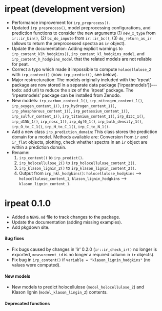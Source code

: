 # irpeat (development version)

* Performance improvement for `irp_preprocess()`.
* Updated `irp_preprocess()`, model preprocessing configurations, and prediction functions to consider the new arguments (1) `new_x_type` from `ir::ir_bin()`, (2) `bc_do_impute` from `ir::ir_bc()`, (3) `do_return_as_ir` (allows to return the preprocessed spectra as `ir` object).
* Update the documentation: Adding explicit warnings to `irp_content_klh_hodgkins()`, `irp_content_kl_hodgkins_model`, and `irp_content_h_hodgkins_model` that the related models are not reliable for peat.
* Correct a typo which made it impossible to compute `holocellulose_2` with `irp_content()` (now: `irp_predict()`, see below).
* Major restructuration: The models originally included with the 'irpeat' package are now stored in a separate data package ['irpeatmodels'](---todo: add url) to reduce the size of the 'irpeat' package. The 'irpeatmodels' package can be installed from Zenodo.
* New models: `irp_carbon_content_1()`, `irp_nitrogen_content_1()`, `irp_oxygen_content_1()`, `irp_hydrogen_content_1()`, `irp_phosphorous_content_1()`, `irp_potassium_content_1()`, `irp_sulfur_content_1()`, `irp_titanium_content_1()`, `irp_d13C_1()`, `irp_d15N_1()`, `irp_nosc_1()`, `irp_dgf0_1()`, `irp_bulk_density_1()`, `irp_O_to_C_1()`, `irp_H_to_C_1()`, `irp_C_to_N_1()`.
* Add a new class `irp_prediction_domain`: This class stores the prediction domain for a model. Methods available are: Conversion from `ir` and `ir_flat` objects, plotting, check whether spectra in an `ir` object are within a prediction domain.
* Rename:
    1. `irp_content()` to `irp_predict()`.
    2. `irp_holocellulose_2()` to `irp_holocellulose_content_2()`.
    3. `irp_klason_lignin_2()` to `irp_klason_lignin_content_2()`.
    4. Output from `irp_hkl_hodgkins()`: `holocellulose_hodgkins` --> `holocellulose_content_1`, `klason_lignin_hodgkins` --> `klason_lignin_content_1`.

# irpeat 0.1.0

* Added a `NEWS.md` file to track changes to the package.
* Update the documentation (adding missing examples).
* Add pkgdown site.

#### Bug fixes

* Fix bugs caused by changes in 'ir' 0.2.0 (`ir::ir_check_ir()` no longer is exported, `measurement_id` is no longer a required column in `ir` objects).
* Fix bug in `irp_content()` if `variable = "klason_lignin_hodgkins"` (no values were computed).

#### New models

* New models to predict holocellulose (`model_holocellulose_2`) and Klason lignin (`model_klason_lingin_2`) contents.

#### Deprecated functions
